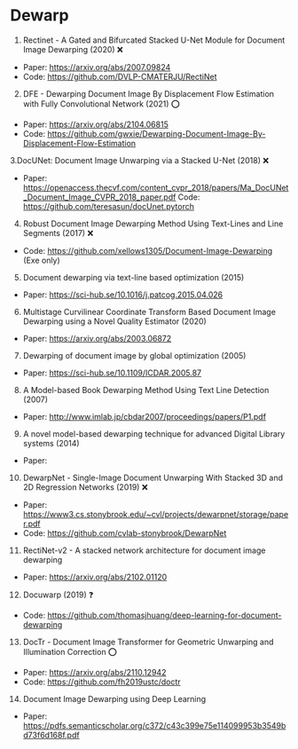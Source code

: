 # Dewarp
1. Rectinet - A Gated and Bifurcated Stacked U-Net Module for Document Image Dewarping (2020) ❌
- Paper: https://arxiv.org/abs/2007.09824
- Code: https://github.com/DVLP-CMATERJU/RectiNet

2. DFE - Dewarping Document Image By Displacement Flow Estimation with Fully Convolutional Network (2021) ⭕
- Paper: https://arxiv.org/abs/2104.06815
- Code: https://github.com/gwxie/Dewarping-Document-Image-By-Displacement-Flow-Estimation

3.DocUNet: Document Image Unwarping via a Stacked U-Net (2018) ❌
- Paper: https://openaccess.thecvf.com/content_cvpr_2018/papers/Ma_DocUNet_Document_Image_CVPR_2018_paper.pdf
Code: https://github.com/teresasun/docUnet.pytorch

4. Robust Document Image Dewarping Method Using Text-Lines and Line Segments (2017) ❌
- Code: https://github.com/xellows1305/Document-Image-Dewarping (Exe only)

5. Document dewarping via text-line based optimization (2015)
- Paper: https://sci-hub.se/10.1016/j.patcog.2015.04.026

6. Multistage Curvilinear Coordinate Transform Based Document Image Dewarping using a Novel Quality Estimator (2020)
- Paper: https://arxiv.org/abs/2003.06872

7. Dewarping of document image by global optimization (2005)
- Paper: https://sci-hub.se/10.1109/ICDAR.2005.87

8. A Model-based Book Dewarping Method Using Text Line Detection (2007)
- Paper: http://www.imlab.jp/cbdar2007/proceedings/papers/P1.pdf

9. A novel model-based dewarping technique for advanced Digital Library systems (2014)
- Paper: 

10. DewarpNet - Single-Image Document Unwarping With Stacked 3D and 2D Regression Networks (2019) ❌
- Paper: https://www3.cs.stonybrook.edu/~cvl/projects/dewarpnet/storage/paper.pdf
- Code: https://github.com/cvlab-stonybrook/DewarpNet

11. RectiNet-v2 - A stacked network architecture for document image dewarping
- Paper: https://arxiv.org/abs/2102.01120

12. Docuwarp (2019) ❓
- Code: https://github.com/thomasjhuang/deep-learning-for-document-dewarping

13. DocTr - Document Image Transformer for Geometric Unwarping and Illumination Correction ⭕
- Paper: https://arxiv.org/abs/2110.12942
- Code: https://github.com/fh2019ustc/doctr

14. Document Image Dewarping using Deep Learning
- Paper: https://pdfs.semanticscholar.org/c372/c43c399e75e114099953b3549bd73f6d168f.pdf
